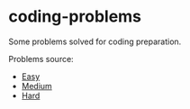 # coding-problems
Some problems solved for coding preparation.

Problems source:
* [Easy](https://leetcode.com/explore/interview/card/top-interview-questions-easy/)
* [Medium](https://leetcode.com/explore/interview/card/top-interview-questions-medium/)
* [Hard](https://leetcode.com/explore/interview/card/top-interview-questions-hard/)
